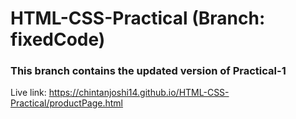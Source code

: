 # HTML-CSS-Practical (Branch: fixedCode)

### This branch contains the updated version of Practical-1

Live link: https://chintanjoshi14.github.io/HTML-CSS-Practical/productPage.html

